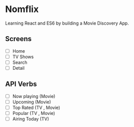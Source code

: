 # Nomflix

Learning React and ES6 by building a Movie Discovery App.

## Screens

- [ ] Home
- [ ] TV Shows
- [ ] Search
- [ ] Detail 

## API Verbs
- [ ] Now playing (Movie)
- [ ] Upcoming (Movie)
- [ ] Top Rated (TV , Movie)
- [ ] Popular (TV , Movie)
- [ ] Airing Today (TV)